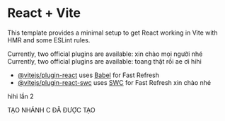 # React + Vite

This template provides a minimal setup to get React working in Vite with HMR and some ESLint rules.

Currently, two official plugins are available: xin chào mọi người nhé
Currently, two official plugins are available: toang thật rồi ae ơi
hihi

- [@vitejs/plugin-react](https://github.com/vitejs/vite-plugin-react/blob/main/packages/plugin-react/README.md) uses [Babel](https://babeljs.io/) for Fast Refresh
- [@vitejs/plugin-react-swc](https://github.com/vitejs/vite-plugin-react-swc) uses [SWC](https://swc.rs/) for Fast Refresh xin chào nhé

hihi lần 2

TẠO NHÁNH C ĐÃ ĐƯỢC TẠO
